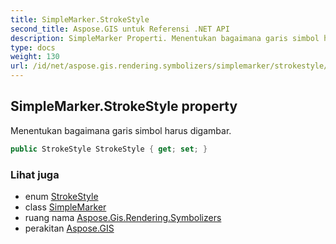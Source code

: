 ```yaml
---
title: SimpleMarker.StrokeStyle
second_title: Aspose.GIS untuk Referensi .NET API
description: SimpleMarker Properti. Menentukan bagaimana garis simbol harus digambar.
type: docs
weight: 130
url: /id/net/aspose.gis.rendering.symbolizers/simplemarker/strokestyle/
---
```

## SimpleMarker.StrokeStyle property

Menentukan bagaimana garis simbol harus digambar.

```csharp
public StrokeStyle StrokeStyle { get; set; }
```

### Lihat juga

* enum [StrokeStyle](../../../aspose.gis.rendering/strokestyle/)
* class [SimpleMarker](../)
* ruang nama [Aspose.Gis.Rendering.Symbolizers](../../simplemarker/)
* perakitan [Aspose.GIS](../../../)


